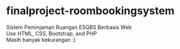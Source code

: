 # finalproject-roombookingsystem
Sistem Peminjaman Ruangan ESQBS Berbasis Web</br>
Use HTML, CSS, Bootstrap, and PHP</br>
Masih banyak kekurangan :)
